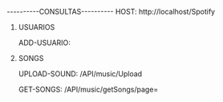 

----------CONSULTAS----------
HOST: http://localhost/Spotify

1. USUARIOS

    ADD-USUARIO:

2.  SONGS

    UPLOAD-SOUND: <HOST>/API/music/Upload

    GET-SONGS: <HOST>/API/music/getSongs/page=<pagina>



